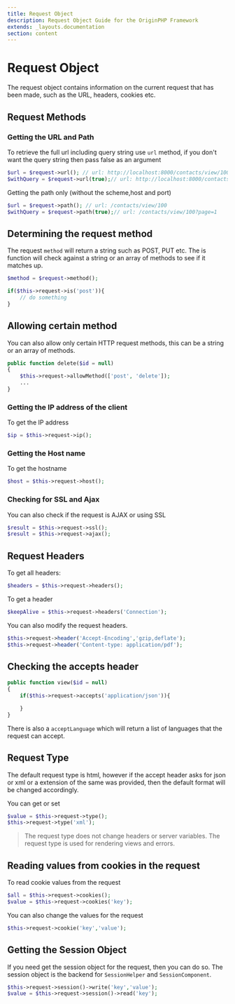 ```yaml
---
title: Request Object
description: Request Object Guide for the OriginPHP Framework
extends: _layouts.documentation
section: content
---
```

# Request Object
The request object contains information on the current request that has been made, such as the URL, headers, cookies etc.

## Request Methods

### Getting the URL and Path

To retrieve the full url including query string use `url` method, if you don't want the query string then pass false as an argument

```php
$url = $request->url(); // url: http://localhost:8000/contacts/view/100
$withQuery = $request->url(true);// url: http://localhost:8000/contacts/view/100?page=1
```

Getting the path only (without the scheme,host and port)

```php
$url = $request->path(); // url: /contacts/view/100
$withQuery = $request->path(true);// url: /contacts/view/100?page=1
```

## Determining the request method

The request `method` will return a string such as POST, PUT etc. The is function will check against a string or an array of methods to see if it matches up.

```php
$method = $request->method();

if($this->request->is('post')){
    // do something
}
```

## Allowing certain method

You can also allow only certain HTTP request methods, this can be a string or an array of methods.

```php
public function delete($id = null)
{
    $this->request->allowMethod(['post', 'delete']);
    ...
}
```

### Getting the IP address of the client

To get the IP address
```php
$ip = $this->request->ip();
```

### Getting the Host name

To get the hostname

```php
$host = $this->request->host();
```

### Checking for SSL and Ajax

You can also check if the request is AJAX or using SSL

```php
$result = $this->request->ssl();
$result = $this->request->ajax();
```

## Request Headers

To get all headers:

```php
$headers = $this->request->headers();
```

To get a header

```php
$keepAlive = $this->request->headers('Connection');
```

You can also modify the request headers.

```php
$this->request->header('Accept-Encoding','gzip,deflate');
$this->request->header('Content-type: application/pdf');
```

## Checking the accepts header

```php
public function view($id = null)
{
    if($this->request->accepts('application/json')){

    }
}
```

There is also a `acceptLanguage` which will return a list of languages that the request can accept.

## Request Type

The default request type is html, however if the accept header asks for json or xml or a extension of the same was provided, then the default format will be changed accordingly.

You can get or set

```php
$value = $this->request->type();
$this->request->type('xml');
```

> The request type does not change headers or server variables. The request type is used for rendering views and errors.

## Reading values from cookies in the request

To read cookie values from the request

```php
$all = $this->request->cookies();
$value = $this->request->cookies('key');
```

You can also change the values for the request

```php
$this->request->cookie('key','value');
```

## Getting the Session Object

If you need get the session object for the request, then you can do so. The session object is the backend for `SessionHelper` and `SessionComponent`.

```php
$this->request->session()->write('key','value');
$value = $this->request->session()->read('key');
```